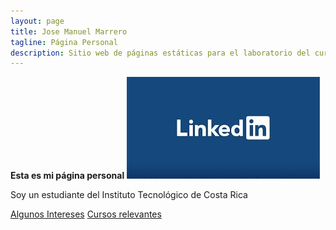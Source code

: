 ```yaml
---
layout: page
title: Jose Manuel Marrero
tagline: Página Personal
description: Sitio web de páginas estáticas para el laboratorio del curso de Desarrollo Ágil de Aplicaciones Web
---
```


**Esta es mi página personal**
[![Perfil LinkedIn](assets/images/botonLinkedIn.jpg)](www.linkedin.com/in/jose-manuel-escalante-marrero-2746b7268)

Soy un estudiante del Instituto Tecnológico de Costa Rica

[Algunos Intereses](pages/intereses.md)
[Cursos relevantes](pages/cursos.md)
